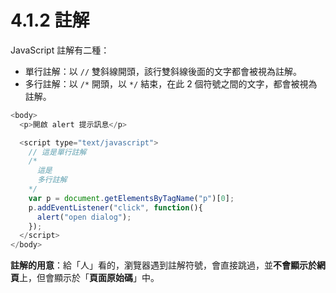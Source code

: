 # 4.1.2 註解

JavaScript 註解有二種：

* 單行註解：以 `//` 雙斜線開頭，該行雙斜線後面的文字都會被視為註解。
* 多行註解：以 `/*` 開頭，以 `*/` 結束，在此 2 個符號之間的文字，都會被視為註解。

```javascript
<body>
  <p>開啟 alert 提示訊息</p>

  <script type="text/javascript">
    // 這是單行註解
    /*
      這是
      多行註解
    */
    var p = document.getElementsByTagName("p")[0];
    p.addEventListener("click", function(){
      alert("open dialog");
    });
  </script>
</body>
```

**註解的用意**：給「人」看的，瀏覽器遇到註解符號，會直接跳過，並**不會顯示於網頁**上，但會顯示於「**頁面原始碼**」中。

